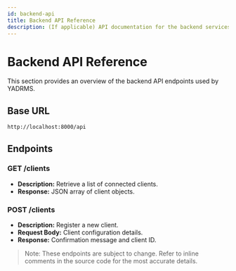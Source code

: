 ```yaml
---
id: backend-api
title: Backend API Reference
description: (If applicable) API documentation for the backend services.
---
```


# Backend API Reference

This section provides an overview of the backend API endpoints used by YADRMS.

## Base URL

```
http://localhost:8000/api
```

## Endpoints

### GET /clients
- **Description:** Retrieve a list of connected clients.
- **Response:** JSON array of client objects.

### POST /clients
- **Description:** Register a new client.
- **Request Body:** Client configuration details.
- **Response:** Confirmation message and client ID.

> Note: These endpoints are subject to change. Refer to inline comments in the source code for the most accurate details.
